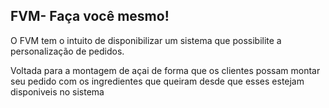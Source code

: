 <h2>FVM- Faça você mesmo!</h2>

<p>O FVM tem o intuito de disponibilizar um sistema que possibilite a personalização de pedidos.</p>
<p>Voltada para a montagem de açai de forma que os clientes possam montar seu pedido com os ingredientes que queiram desde que esses estejam disponiveis no sistema</p>